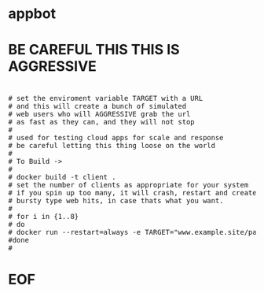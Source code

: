 # appbot
#
# BE CAREFUL THIS THIS IS AGGRESSIVE
#
<pre>
# set the enviroment variable TARGET with a URL
# and this will create a bunch of simulated
# web users who will AGGRESSIVE grab the url
# as fast as they can, and they will not stop
#
# used for testing cloud apps for scale and response
# be careful letting this thing loose on the world
#
# To Build ->
#
# docker build -t client .
# set the number of clients as appropriate for your system
# if you spin up too many, it will crash, restart and create
# bursty type web hits, in case thats what you want.
#
# for i in {1..8}
# do
# docker run --restart=always -e TARGET="www.example.site/page" --name client$i -d client
#done
#
</pre>
# EOF
